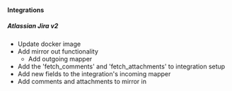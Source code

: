
#### Integrations
##### Atlassian Jira v2
- Update docker image
- Add mirror out functionality
    - Add outgoing mapper
- Add the 'fetch_comments' and 'fetch_attachments' to integration setup
- Add new fields to the integration's incoming mapper
- Add comments and attachments to mirror in

